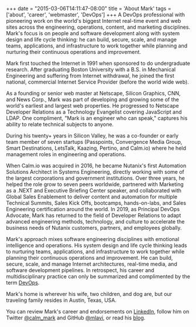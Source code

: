 +++
date = "2015-03-06T14:11:47-08:00"
title = 'About Mark'
tags = ['about', 'career', 'webmaster', 'DevOps']
+++
A DevOps professional with pioneering work on the world's biggest Internet real-time event
 and web sites across the engineering, operations, content, and marketing disciplines.
 Mark's focus is on people and software development along with system design and life cycle
 thinking: he can build, secure, scale, and manage teams, applications, and infrastructure
 to work together while planning and nurturing their continuous operations and improvement.
<!--more-->

Mark first touched the Internet in 1991 when sponsored to do undergraduate research. After graduating Boston University with a B.S. in Mechanical Engineering and suffering from Internet withdrawal, he joined the first national, commercial Internet Service Provider (before the world wide web).

As a founding or senior web master at Netscape, Silicon Graphics, CNN, and News Corp., Mark was part of developing and growing some of the world's earliest and largest web properties. He progressed to Netscape Developer Relations as a Technology Evangelist covering JavaScript and LDAP. One compliment, "Mark is an engineer who can speak," captures his ability to relate technical subjects to anyone.

During his twenty+ years in Silicon Valley, he was a co-founder or early team member of seven startups (Passpoints, Convergence Media Group, Smart Destinations, LetsTalk, Kaazing, Pertino, and Calm.io) where he held management roles in engineering and operations.

When Calm.io was acquired in 2016, he became Nutanix's first Automation Solutions Architect  in Systems Engineering, directly working with some of the largest corporations and government institutions. Over three years, he helped the role grow to seven peers worldwide, partnered with Marketing as a .NEXT and Executive Briefing Center speaker, and collaborated with Global Sales Enablement to deliver content and automation for multiple Technical Summits, Sales Kick Offs, bootcamps, hands-on-labs, and Sales Engineering certification around the world. In 2019, as Principal DevOps Advocate, Mark has returned to the field of Developer Relations to adapt advanced engineering methods, technology, and culture to accelerate the business needs of Nutanix customers, partners, and employees globally.

Mark's approach mixes software engineering disciplines with emotional intelligence and operations. His system design and life cycle thinking leads to nurturing teams, applications, and infrastructure to work together while planning their continuous operations and improvement. He can build, secure, scale, and manage Internet architectures, real-time media, and software development pipelines. In retrospect, his career and multidisciplinary practice can only be summarized and complimented by the term [DevOps](https://en.wikipedia.org/wiki/DevOps).

Mark's home is wherever his wife, two children, and dog are, but our traveling family resides in Austin, Texas, USA.

You can review Mark's career and endorsements on [LinkedIn](https://www.linkedin.com/in/marklavi), follow him on Twitter [@calm_mark](https://twitter.com/calm_mark) and GitHub [@mlavi](https://github.com/mlavi),
 or read his [blog](http://mlavi.github.io).

<!-- Shorter:

As a founding or senior web master at Netscape, Silicon Graphics, CNN, and News Corp., Mark was part of developing and growing some of the world’s earliest and largest web properties. He progressed to Netscape Developer Relations as a Technology Evangelist covering JavaScript and LDAP. During his twenty+ years in Silicon Valley, he was a co-founder or early team member of seven startups where he held management roles in engineering and operations. When Calm.io was acquired in 2016, he became Nutanix’s first Automation Solutions Architect and helped the role grow to seven peers worldwide. In 2019, as Principal DevOps Advocate, Mark has returned to the field of Developer Relations to adapt advanced engineering methods, technology, and culture to accelerate the business needs of Nutanix customers, partners, and employees globally.

You can follow him on Twitter @calm_mark or read his blog at https://mlavi.github.io
---
As Principal DevOps Advocate, Mark adapts advanced engineering methods, technology, and culture to accelerate the business needs of Nutanix customers, partners, and employees.
With over twenty years of Silicon Valley experience, Mark was a senior web master at Netscape, Silicon Graphics, CNN, and News Corp., a Technology Evangelist in Netscape Developer Relations covering JavaScript and LDAP, and has held management roles in engineering and operations.
One compliment, “Mark is an engineer who can speak,” captures his ability to relate technical subjects to anyone. You can follow him on Twitter [@calm_mark](https://twitter.com/calm_mark) and GitHub [@mlavi](https://github.com/mlavi).
---
I started at the first commercial, national Internet Service Provider in 1993 creating a self-taught role we would now call a full-stack web developer. Because I split my time between development and the data center, I have been doing DevOps my entire career. I spent over 20 years in Silicon Valley having worked at Netscape, Silicon Graphics, News Corp, CNN/fn and then several start-ups as a engineering and operations manager. When Calm.io was acquired...
-->
